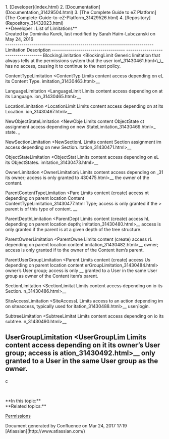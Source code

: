 <div id="page">
<div id="main" class="aui-page-panel">
<div id="main-header">
<div id="breadcrumb-section">
1.  [Developer](index.html)
2.  [Documentation](Documentation_31429504.html)
3.  [The Complete Guide to eZ
    Platform](The-Complete-Guide-to-eZ-Platform_31429526.html)
4.  [Repository](Repository_31432023.html)

</div>
**Developer : List of Limitations**

</div>
<div id="content" class="view">
<div class="page-metadata">
Created by Dominika Kurek, last modified by Sarah Haïm-Lubczanski on May
24, 2016

</div>
<div id="main-content" class="wiki-content group">
<div class="contentLayout2">
<div class="columnLayout two-right-sidebar"
data-layout="two-right-sidebar">
<div class="cell normal" data-type="normal">
<div class="innerCell">
<div class="table-wrap">
  -------------------------------------------------------------------------
  Limitation                           Description
  ------------------------------------ ------------------------------------
  BlockingLimitation &lt;BlockingLimit Generic limitation that always tells
  at                                   the permissions system that the user
  ion\_31430461.html&gt;\_\_           has no access, causing it to
                                       continue to the next policy.

  ContentTypeLimitation &lt;ContentTyp Limits content access depending on
  eL                                   its Content Type.
  imitation\_31430463.html&gt;\_\_     

  LanguageLimitation &lt;LanguageLimit Limits content access depending on
  at                                   its Language.
  ion\_31430465.html&gt;\_\_           

  LocationLimitation &lt;LocationLimit Limits content access depending on
  at                                   its Location.
  ion\_31430467.html&gt;\_\_           

  NewObjectStateLimitation &lt;NewObje Limits content ObjectState
  ct                                   assignment access depending on new
  StateLimitation\_31430469.html&gt;\_ state.
  \_                                   

  NewSectionLimitation &lt;NewSectionL Limits content Section assignment
  im                                   access depending on new Section.
  itation\_31430471.html&gt;\_\_       

  ObjectStateLimitation &lt;ObjectStat Limits content access depending on
  eL                                   its ObjectStates.
  imitation\_31430473.html&gt;\_\_     

  OwnerLimitation &lt;OwnerLimitation\ Limits content access depending on
  _31                                  its owner; access is only granted to
  430475.html&gt;\_\_                  the owner of the content.

  ParentContentTypeLimitation &lt;Pare Limits content (create) access
  nt                                   depending on parent location Content
  ContentTypeLimitation\_31430477.html Type; access is only granted if the
  &gt;                                 parent is of this type of content.
  \_\_                                 

  ParentDepthLimitation &lt;ParentDept Limits content (create) access
  hL                                   depending on parent location depth;
  imitation\_31430480.html&gt;\_\_     access is only granted if the parent
                                       is at a given depth of the tree
                                       structure.

  ParentOwnerLimitation &lt;ParentOwne Limits content (create) access
  rL                                   depending on parent location content
  imitation\_31430482.html&gt;\_\_     owner; access is only granted if to
                                       the owner of the Content item’s
                                       parent.

  ParentUserGroupLimitation &lt;Parent Limits content (create) access
  Us                                   depending on parent location content
  erGroupLimitation\_31430484.html&gt; owner’s User group; access is only
  \_\_                                 granted to a User in the same User
                                       group as owner of the Content item’s
                                       parent.

  SectionLimitation &lt;SectionLimitat Limits content access depending on
  io                                   its Section.
  n\_31430486.html&gt;\_\_             

  SiteAccessLimitation &lt;SiteAccessL Limits access to an action depending
  im                                   on siteaccess, typically used for
  itation\_31430488.html&gt;\_\_       user/login.

  SubtreeLimitation &lt;SubtreeLimitat Limits content access depending on
  io                                   its subtree.
  n\_31430490.html&gt;\_\_             

  UserGroupLimitation &lt;UserGroupLim Limits content access depending on
  it                                   its owner’s User group; access is
  ation\_31430492.html&gt;\_\_         only granted to a User in the same
                                       User group as the owner.
  -------------------------------------------------------------------------

</div>
c

 

</div>
</div>
<div class="cell aside" data-type="aside">
<div class="innerCell">
**In this topic:**

<div class="toc-macro rbtoc1490375999221">
</div>
**Related topics:**

[Permissions](https://doc.ez.no/display/DEVELOPER/Repository#Repository-Permissions)

</div>
</div>
</div>
</div>
</div>
</div>
</div>
<div id="footer" role="contentinfo">
<div class="section footer-body">
Document generated by Confluence on Mar 24, 2017 17:19

<div id="footer-logo">
[Atlassian](http://www.atlassian.com/)

</div>
</div>
</div>
</div>


